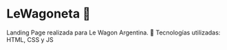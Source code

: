 # LeWagoneta 🦄
Landing Page realizada para Le Wagon Argentina.
🚀 Tecnologías utilizadas: HTML, CSS y JS 
